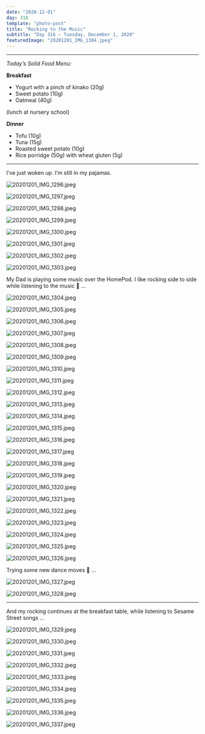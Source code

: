 ```yaml
---
date: "2020-12-01"
day: 316
template: "photo-post"
title: "Rocking to the Music"
subtitle: "Day 316 – Tuesday, December 1, 2020"
featuredImage: "20201201_IMG_1304.jpeg"
---
```


<hr />

_Today’s Solid Food Menu:_

**Breakfast**

- Yogurt with a pinch of kinako (20g)
- Sweet potato (10g)
- Oatmeal (40g)

(lunch at nursery school)

**Dinner**

- Tofu (10g)
- Tuna (15g)
- Roasted sweet potato (10g)
- Rice porridge (50g) with wheat gluten (5g)

<hr />

I’ve just woken up. I’m still in my pajamas.

![20201201_IMG_1296.jpeg](20201201_IMG_1296.jpeg)

![20201201_IMG_1297.jpeg](20201201_IMG_1297.jpeg)

![20201201_IMG_1298.jpeg](20201201_IMG_1298.jpeg)

![20201201_IMG_1299.jpeg](20201201_IMG_1299.jpeg)

![20201201_IMG_1300.jpeg](20201201_IMG_1300.jpeg)

![20201201_IMG_1301.jpeg](20201201_IMG_1301.jpeg)

![20201201_IMG_1302.jpeg](20201201_IMG_1302.jpeg)

![20201201_IMG_1303.jpeg](20201201_IMG_1303.jpeg)

My Dad is playing some music over the HomePod. I like rocking side to side while listening to the music 🎵 …

![20201201_IMG_1304.jpeg](20201201_IMG_1304.jpeg)

![20201201_IMG_1305.jpeg](20201201_IMG_1305.jpeg)

![20201201_IMG_1306.jpeg](20201201_IMG_1306.jpeg)

![20201201_IMG_1307.jpeg](20201201_IMG_1307.jpeg)

![20201201_IMG_1308.jpeg](20201201_IMG_1308.jpeg)

![20201201_IMG_1309.jpeg](20201201_IMG_1309.jpeg)

![20201201_IMG_1310.jpeg](20201201_IMG_1310.jpeg)

![20201201_IMG_1311.jpeg](20201201_IMG_1311.jpeg)

![20201201_IMG_1312.jpeg](20201201_IMG_1312.jpeg)

![20201201_IMG_1313.jpeg](20201201_IMG_1313.jpeg)

![20201201_IMG_1314.jpeg](20201201_IMG_1314.jpeg)

![20201201_IMG_1315.jpeg](20201201_IMG_1315.jpeg)

![20201201_IMG_1316.jpeg](20201201_IMG_1316.jpeg)

![20201201_IMG_1317.jpeg](20201201_IMG_1317.jpeg)

![20201201_IMG_1318.jpeg](20201201_IMG_1318.jpeg)

![20201201_IMG_1319.jpeg](20201201_IMG_1319.jpeg)

![20201201_IMG_1320.jpeg](20201201_IMG_1320.jpeg)

![20201201_IMG_1321.jpeg](20201201_IMG_1321.jpeg)

![20201201_IMG_1322.jpeg](20201201_IMG_1322.jpeg)

![20201201_IMG_1323.jpeg](20201201_IMG_1323.jpeg)

![20201201_IMG_1324.jpeg](20201201_IMG_1324.jpeg)

![20201201_IMG_1325.jpeg](20201201_IMG_1325.jpeg)

![20201201_IMG_1326.jpeg](20201201_IMG_1326.jpeg)

Trying some new dance moves 🕺 …

![20201201_IMG_1327.jpeg](20201201_IMG_1327.jpeg)

![20201201_IMG_1328.jpeg](20201201_IMG_1328.jpeg)

<hr />

And my rocking continues at the breakfast table, while listening to Sesame Street songs …

![20201201_IMG_1329.jpeg](20201201_IMG_1329.jpeg)

![20201201_IMG_1330.jpeg](20201201_IMG_1330.jpeg)

![20201201_IMG_1331.jpeg](20201201_IMG_1331.jpeg)

![20201201_IMG_1332.jpeg](20201201_IMG_1332.jpeg)

![20201201_IMG_1333.jpeg](20201201_IMG_1333.jpeg)

![20201201_IMG_1334.jpeg](20201201_IMG_1334.jpeg)

![20201201_IMG_1335.jpeg](20201201_IMG_1335.jpeg)

![20201201_IMG_1336.jpeg](20201201_IMG_1336.jpeg)

![20201201_IMG_1337.jpeg](20201201_IMG_1337.jpeg)
